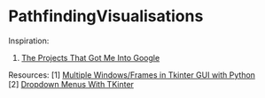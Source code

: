 # PathfindingVisualisations

Inspiration:
1. [The Projects That Got Me Into Google](https://youtu.be/n4t_-NjY_Sg?t=178)  

Resources:
[1] [Multiple Windows/Frames in Tkinter GUI with Python](https://www.youtube.com/watch?v=jBUpjijYtCk)  
[2] [Dropdown Menus With TKinter](youtube.com/watch?v=3E_fK5hCUnI)  
